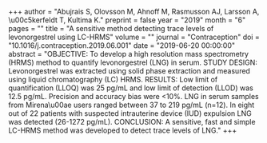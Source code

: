+++
author = "Abujrais S, Olovsson M, Ahnoff M, Rasmusson AJ, Larsson A, \u00c5kerfeldt T, Kultima K."
preprint = false
year = "2019"
month = "6"
pages = ""
title = "A sensitive method detecting trace levels of levonorgestrel using LC-HRMS"
volume = ""
journal = "Contraception"
doi = "10.1016/j.contraception.2019.06.001"
date = "2019-06-20 00:00:00"
abstract = "OBJECTIVE: To develop a high resolution mass spectrometry (HRMS) method to quantify levonorgestrel (LNG) in serum. STUDY DESIGN: Levonorgestrel was extracted using solid phase extraction and measured using liquid chromatography (LC) HRMS. RESULTS: Low limit of quantification (LLOQ) was 25 pg/mL and low limit of detection (LLOD) was 12.5 pg/mL. Precision and accuracy bias were <10%. LNG in serum samples from Mirena\u00ae users ranged between 37 to 219 pg/mL (n=12). In eight out of 22 patients with suspected intrauterine device (IUD) expulsion LNG was detected (26-1272 pg/mL). CONCLUSION: A sensitive, fast and simple LC-HRMS method was developed to detect trace levels of LNG."
+++

